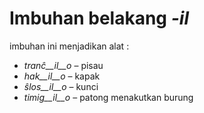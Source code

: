 # Imbuhan belakang *-il*

imbuhan ini menjadikan alat :

- *tranĉ__il__o*    – pisau
- *hak__il__o*      – kapak
- *ŝlos__il__o*     – kunci
- *timig__il__o*    – patong menakutkan burung

